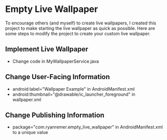 # Empty Live Wallpaper

To encourage others (and myself) to create live wallpapers, I created this project to make starting
the live wallpaper as quick as possible. Here are some steps to modify the project to create your
custom live wallpaper.

## Implement Live Wallpaper
 * Change code in MyWallpaperService.java

## Change User-Facing Information
 * android:label="Wallpaper Example" in AndroidManifest.xml
 * android:thumbnail="@drawable/ic_launcher_foreground" in wallpaper.xml

## Change Publishing Information
 * package="com.ryanremer.empty_live_wallpaper" in AndroidManifest.xml to a unique value